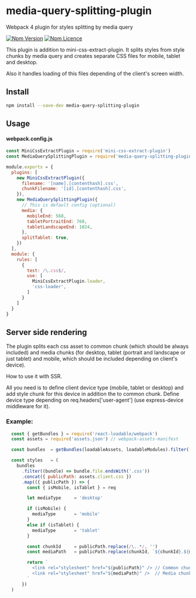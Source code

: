 # media-query-splitting-plugin
Webpack 4 plugin for styles splitting by media query

[![Npm Version](https://badge.fury.io/js/media-query-splitting-plugin.svg)](https://www.npmjs.com/package/media-query-splitting-plugin)
[![Npm Licence](https://img.shields.io/npm/l/media-query-splitting-plugin.svg)](https://www.npmjs.com/package/media-query-splitting-plugin)

This plugin is addition to mini-css-extract-plugin. It splits styles from style chunks by media query and creates separate CSS files for mobile, tablet and desktop.

Also it handles loading of this files depending of the client's screen width. 

## Install

```bash
npm install --save-dev media-query-splitting-plugin
```


## Usage

#### webpack.config.js
```js
const MiniCssExtractPlugin = require('mini-css-extract-plugin')
const MediaQuerySplittingPlugin = require('media-query-splitting-plugin')

module.exports = {
  plugins: [
    new MiniCssExtractPlugin({
      filename: '[name].[contenthash].css',
      chunkFilename: '[id].[contenthash].css',
    }),
    new MediaQuerySplittingPlugin({
      // This is default config (optional)
      media: {
        mobileEnd: 568,
        tabletPortraitEnd: 768,
        tabletLandscapeEnd: 1024,
      },
      splitTablet: true,
    })
  ],
  module: {
    rules: [
      {
        test: /\.css$/,
        use: [
          MiniCssExtractPlugin.loader,
          'css-loader',
        ]
      }
    ]
  }
}
```

## Server side rendering
The plugin splits each css asset to common chunk (which should be always included) and media chunks (for desktop, tablet (portrait and landscape or just tablet) and mobile, which should be included depending on client's device).

How to use it with SSR.

All you need is to define client device type (mobile, tablet or desktop) and add style chunk for this device in addition the to common chunk. Define device type depending on req.headers['user-agent'] (use express-device middleware for it).

### Example:
```js
  const { getBundles } = require('react-loadable/webpack')
  const assets = require('assets.json') // webpack-assets-manifest

  const bundles  = getBundles(loadableAssets, loadableModules).filter(({ file }) => !/map$/.test(file))

  const styles   = (
    bundles
      .filter((bundle) => bundle.file.endsWith('.css'))
      .concat({ publicPath: assets.client.css })
      .map(({ publicPath }) => {
        const { isMobile, isTablet } = req

        let mediaType     = 'desktop'

        if (isMobile) {
          mediaType       = 'mobile'
        }
        else if (isTablet) {
          mediaType       = 'tablet'
        }

        const chunkId     = publicPath.replace(/\..*/, '')
        const mediaPath   = publicPath.replace(chunkId, `${chunkId}.${mediaType}`)

        return `
          <link rel="stylesheet" href="${publicPath}" /> // Common chunk (0.04a9302b77ca5a27bfee.css)
          <link rel="stylesheet" href="${mediaPath}" />  // Media chunk  (0.mobile.04a9302b77ca5a27bfee.css)
        `
      })
  )

```
